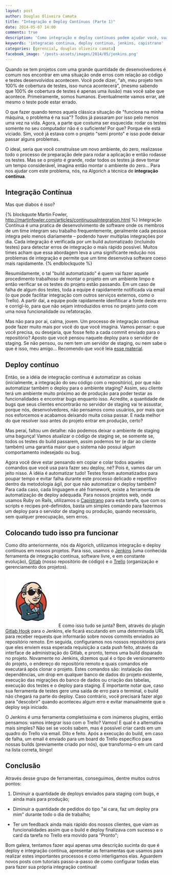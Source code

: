 ```yaml
---
layout: post
author: Douglas Oliveira Camata
title: "Integração e Deploy Contínuos (Parte 1)"
date: 2014-05-07 14:00
comments: true
description: 'Como integração e deploy contínuos podem ajudar você, sua equipe e seu cliente a perderem menos tempo no dia-a-dia'
keywords: 'integracao continua, deploy continuo, jenkins, capistrano'
categories: [gerencial, douglas oliveira camata]
facebook_image: '/posts-assets/images/2014/05/jenkins.png'
---
```


Quando se tem projetos com uma grande quantidade de desenvolvedores é comum nos
encontrar em uma situação onde erros com relação ao código e testes
desenvolvidos acontecem. Você pode dizer, "ah, meu projeto tem 100% de cobertura
de testes, isso nunca acontecerá", (mesmo sabendo que 100% de cobertura de
testes é apenas uma ilusão) mas você sabe que acontece. Primeiramente, somos
humanos. Eventualmente vamos errar, até mesmo o teste pode estar errado.

O que fazer quando temos aquela clássica situação de "funciona na minha máquina,
o problema é na sua"? Todos já passaram por isso pelo menos uma vez na vida.
Agora, a parte que costuma ser esquecida: rodar os testes somente no seu
computador não é o suficiente! Por que? Porque ele está viciado. Sim, você já
estava com o projeto "semi pronto" e isso pode deixar passar alguns problemas.

O ideal, seria que você construísse um novo ambiente, do zero, realizasse todo o
processo de preparação dele para rodar a aplicação e então rodasse os testes.
Mas se o projeto é grande, rodar todos os testes já deve tomar um tempo
considerável, imagina então montar o ambiente do zero... Para nos ajudar com
este problema, nós, na Algorich a técnica de **integração contínua**.

<!-- more -->

## Integração Contínua

Mas que diabos é isso?

{% blockquote Martin Fowler, http://martinfowler.com/articles/continuousIntegration.html %}
Integração Contínua é uma pratica de desenvolvimento de software onde os membros de um time integram seu trabalho frequentemente, geralmente cada pessoa integra pelo menos diariamente – podendo haver multiplas integrações por dia. Cada integração é verificada por um build automatizado (incluindo testes) para detectar erros de integração o mais rápido possível. Muitos times acham que essa abordagem leva a uma significante redução nos problemas de integração e permite que um time desenvolva software coeso mais rapidamente.
{% endblockquote %}

Resumidamente, o tal "build automatizado" é quem vai fazer aquele procedimento
trabalhoso de montar o projeto em um ambiente limpo e então verificar se os
testes do projeto estão passando. Em um caso de falha de algum dos testes,
toda a equipe é rapidamente notificada via email (o que pode facilitar
integração com outros serviços externos, como o Trello). A partir dai, a equipe
pode rapidamente idenfiticar a fonte deste erro e corrigî-lo, para que não
sejam introduzidos erros no projeto junto com uma nova funcionalidade ou
refatoração.

Mas não para por ai, calma, jovem. Um processo de integração contínua pode
fazer muito mais por você do que você imagina. Vamos pensar: o que você precisa,
ou desejaria, que fosse feito a cada commit enviado para o repositório? Aposto
que você pensou naquele deploy para o servidor de staging. Se não pensou, ou
nem tem um servidor de staging, ou nem sabe o que é isso, meu amigo... Recomendo
que você leia <a href="http://www.kalzumeus.com/2010/12/12/staging-servers-source-control-deploy-workflows-and-other-stuff-nobody-teaches-you/" target="_blank">esse material</a>.

## Deploy contínuo

Então, se a idéia de integração contínua é automatizar as coisas (inicialmente,
a integração do seu código com o repositório), por que não automatizar também
o deploy para o ambiente staging? Assim, seu cliente terá um ambiente muito
próximo ao de produção para poder testar as funcionalidades e encontrar bugs
enquanto isso. Acredite, a quantidade de bugs que seus clientes encontrarão
no servidor de staging vai te assustar, porque nós, desenvolvedores, não
pensamos como usuários, por mais que nos esforcemos e acabamos deixando muita
coisa passar. E nada melhor do que resolver isso antes do projeto entrar em
produção, certo?

Mas peraí, faltou um detalhe: não podemos deixar o ambiente de staging uma
bagunça! Vamos atualizar o código de staging se, se somente se, todos os testes
do build passarem, assim podemos ter (e dar ao cliente também) uma garantia maior
que o sistema não possui algum comportamento indesejado ou bug.

Agora você deve estar pensando em copiar e colar todos aqueles comandos que você
usa para fazer seu deploy, né? Pois é, vamos dar um jeito nisso. A idéia é
automatizar tudo! Testes foram automatizados para poupar tempo e evitar falha
durante este processo delicado e repetitivo dentro da metodologia ágil, por que
não automatizar o deploy também? Para cada caso, cada linguagem e até framework,
existe a ferramenta de automatização de deploy adequada. Para nossos projetos
web, onde usamos Ruby on Rails, utilizamos o <a href="http://capistranorb.com/">Capistrano</a>
para esta tarefa, que com os scripts e recipes pré-definidos, basta um simples
comando para fazermos um deploy para o servidor de staging ou produção, quando
necessário, sem qualquer preocupação, sem erros.


## Colocando tudo isso pra funcionar

Como dito anteriormente, nós da Algorich, utilizamos integração e deploy
contínuos em nossos projetos. Para isso, usamos o
<a href="http://jenkins-ci.org/">Jenkins</a> (uma conhecida ferramenta de
integração contínua, software livre, e em constante evolução),
<a href="https://gitlab.com/">Gitlab</a> (nosso repositório de código) e o
<a href="https://trello.com">Trello</a> (organização e gerenciamento dos
projetos).

<img class="alignright" title="Jenkins" src="/posts-assets/images/2014/05/jenkins.png" alt="Jenkins" width="162" height="166" />
E como isso tudo se junta? Bem, através do plugin
<a href="https://wiki.jenkins-ci.org/display/JENKINS/Gitlab+Hook+Plugin">Gitlab Hook</a>
para o Jenkins, ele ficará escutando em uma determinada URL para receber
requests que informarão sobre novos commits enviados ao repositório remoto. Em
seguida, configuramos nos nossos repositórios para que eles enviem essa esperada
requisição a cada push feito, através da interface de administração do Gitlab, e
pronto, temos uma build disparado no projeto. Novamente no Jenkins, dizemos
qual é o tipo de versionamento do projeto, o endereço do repositório remoto e
quais comandos ele executará após clonar o projeto. Estes comandos são:
instalação das dependências, um drop em qualquer banco de dados do projeto
existente, execução das migrações do banco de dados ou criação das tabelas,
execução dos testes e o deploy para staging. É importante notar que, caso sua
ferramenta de testes gere uma saída de erro para o terminal, o build não chegará
na parte do deploy. Caso contrário, você precisará fazer algo para "descobrir"
quando aconteceu algum erro e evitar manualmente que o deploy seja iniciado.

O Jenkins é uma ferramenta completíssima e com inúmeros plugins, então pensamos:
vamos integrar isso com o Trello? Vamos! E qual é a alternativa mais simples?
Não sei se vocês sabem, mas é possível criar cards em um quadro do Trello
via email. Dito e feito. Após a execução do build, em caso de falha, um email é
enviado para um board do Trello específico para nossas builds (previamente
criado por nós), que transforma-o em um card na lista correta, bingo!

## Conclusão

Através desse grupo de ferramentas, conseguimos, dentre muitos outros pontos:

1. Diminuir a quantidade de deploys enviados para staging com bugs, e ainda mais
  para produção;

+ Diminuir a quantidade de pedidos do tipo "ai cara, faz um deploy pra mim"
  durante todo o dia de trabalho;

+ Ter um feedback ainda mais rápido dos nossos clientes, que viam as
  funcionalidades assim que o build e deploy finalizava com sucesso e o card
  da tarefa no Trello era movido para "Pronto";

Bom galera, tentamos fazer aqui apenas uma descrição sucinta do que é deploy e
integração contínua, apresentar as ferramentas que usamos para realizar estes
importantes processos e como interligamos elas. Aguardem novos posts com
tutoriais passo-a-passo de como configurar todas elas para fazer sua própria
integração contínua!

